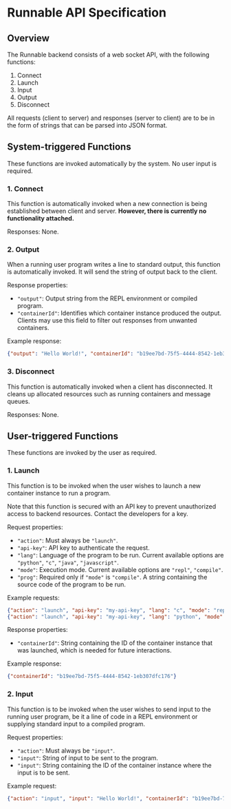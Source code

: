 # Runnable API Specification

## Overview 

The Runnable backend consists of a web socket API, with the following functions:
1. Connect
2. Launch
3. Input
4. Output
5. Disconnect

All requests (client to server) and responses (server to client) are to be in the form of strings that can be parsed into JSON format.

## System-triggered Functions

These functions are invoked automatically by the system. No user input is required.

### 1. Connect

This function is automatically invoked when a new connection is being established between client and server. **However, there is currently no functionality attached.**

Responses: None.

### 2. Output

When a running user program writes a line to standard output, this function is automatically invoked. It will send the string of output back to the client.

Response properties:
- `"output"`: Output string from the REPL environment or compiled program.
- `"containerId"`: Identifies which container instance produced the output. Clients may use this field to filter out responses from unwanted containers.

Example response:
```json
{"output": "Hello World!", "containerId": "b19ee7bd-75f5-4444-8542-1eb307dfc176"}
```

### 3. Disconnect

This function is automatically invoked when a client has disconnected. It cleans up allocated resources such as running containers and message queues.

Responses: None.

## User-triggered Functions

These functions are invoked by the user as required.

### 1. Launch

This function is to be invoked when the user wishes to launch a new container instance to run a program.

Note that this function is secured with an API key to prevent unauthorized access to backend resources. Contact the developers for a key.

Request properties:
- `"action"`: Must always be `"launch"`.
- `"api-key"`: API key to authenticate the request.
- `"lang"`: Language of the program to be run. Current available options are `"python"`, `"c"`, `"java"`, `"javascript"`.
- `"mode"`: Execution mode. Current available options are `"repl"`, `"compile"`.
- `"prog"`: Required only if `"mode"` is `"compile"`. A string containing the source code of the program to be run.

Example requests:
```json
{"action": "launch", "api-key": "my-api-key", "lang": "c", "mode": "repl"}
{"action": "launch", "api-key": "my-api-key", "lang": "python", "mode": "compile", "prog": "print(input())"}
```

Response properties:
- `"containerId"`: String containing the ID of the container instance that was launched, which is needed for future interactions.

Example response:
```json
{"containerId": "b19ee7bd-75f5-4444-8542-1eb307dfc176"}
```

### 2. Input

This function is to be invoked when the user wishes to send input to the running user program, be it a line of code in a REPL environment or supplying standard input to a compiled program.

Request properties:
- `"action"`: Must always be `"input"`.
- `"input"`: String of input to be sent to the program.
- `"input"`: String containing the ID of the container instance where the input is to be sent.

Example request:
```json
{"action": "input", "input": "Hello World!", "containerId": "b19ee7bd-75f5-4444-8542-1eb307dfc176"}
```